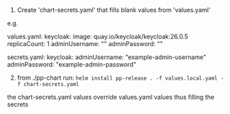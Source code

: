 1. Create 'chart-secrets.yaml' that fills blank values from 'values.yaml'

e.g.

values.yaml:
keycloak:
  image: quay.io/keycloak/keycloak:26.0.5
  replicaCount: 1
  adminUsername: ""
  adminPassword: ""

secrets.yaml:
keycloak:
  adminUsername: "example-admin-username"
  adminPassword: "example-admin-password"

2. from ./pp-chart run: ```helm install pp-release . -f values.local.yaml -f chart-secrets.yaml```

the chart-secrets.yaml values override values.yaml values thus filling the secrets